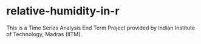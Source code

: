 # relative-humidity-in-r
This is a Time Series Analysis End Term Project provided by Indian Institute of Technology, Madras (IITM). 
